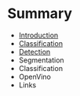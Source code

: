 # Summary

* [Introduction](README.md)
* [Classification](chapter1.md)
* [Detection](detection.md)
* Segmentation
* Classification
* OpenVino
* Links

